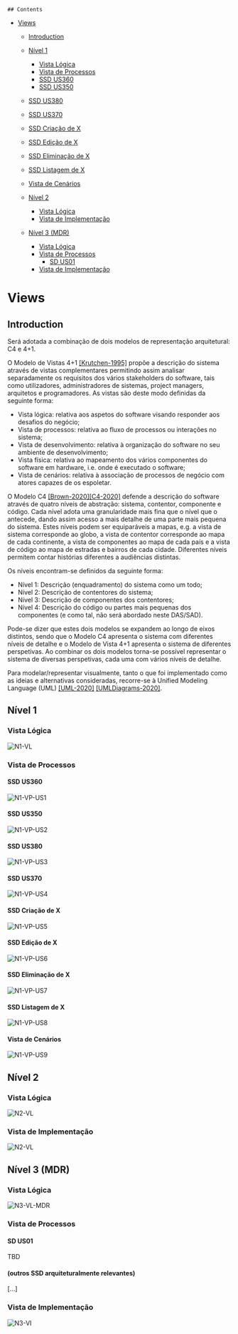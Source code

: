 	## Contents
- [Views](#views)
	- [Introduction]()
	- [Nível 1](#nível-1)
		- [Vista Lógica](#vista-lógica)
		- [Vista de Processos](#vista-de-processos)
       - [SSD US360](#ssd-us360)
       - [SSD US350](#ssd-us350)
    - [SSD US380](#ssd-us380)
    - [SSD US370](#ssd-us370)
    - [SSD Criação de X](#ssd-criação-de-x)
    - [SSD Edição de X](#ssd-edição-de-x)
    - [SSD Eliminação de X](#ssd-eliminação-de-x)
    - [SSD Listagem de X](#ssd-listagem-de-x)
    - [Vista de Cenários](#vista-de-cenários)

    - [Nível 2](#nível-2)
      - [Vista Lógica](#vista-lógica-1)
      - [Vista de Implementação](#vista-de-implementação)
    - [Nível 3 (MDR)](#nível-3-mdr)
      - [Vista Lógica](#vista-lógica-2)
      - [Vista de Processos](#vista-de-processos)
        - [SD US01](#sd-us01)
      - [Vista de Implementação](#vista-de-implementação-1)

# Views

## Introduction
Será adotada a combinação de dois modelos de representação arquitetural: C4 e 4+1.

O Modelo de Vistas 4+1 [[Krutchen-1995]](References.md#Kruchten-1995) propõe a descrição do sistema através de vistas complementares permitindo assim analisar separadamente os requisitos dos vários stakeholders do software, tais como utilizadores, administradores de sistemas, project managers, arquitetos e programadores. As vistas são deste modo definidas da seguinte forma:

- Vista lógica: relativa aos aspetos do software visando responder aos desafios do negócio;
- Vista de processos: relativa ao fluxo de processos ou interações no sistema;
- Vista de desenvolvimento: relativa à organização do software no seu ambiente de desenvolvimento;
- Vista física: relativa ao mapeamento dos vários componentes do software em hardware, i.e. onde é executado o software;
- Vista de cenários: relativa à associação de processos de negócio com atores capazes de os espoletar.

O Modelo C4 [[Brown-2020]](References.md#Brown-2020)[[C4-2020]](References.md#C4-2020) defende a descrição do software através de quatro níveis de abstração: sistema, contentor, componente e código. Cada nível adota uma granularidade mais fina que o nível que o antecede, dando assim acesso a mais detalhe de uma parte mais pequena do sistema. Estes níveis podem ser equiparáveis a mapas, e.g. a vista de sistema corresponde ao globo, a vista de contentor corresponde ao mapa de cada continente, a vista de componentes ao mapa de cada país e a vista de código ao mapa de estradas e bairros de cada cidade.
Diferentes níveis permitem contar histórias diferentes a audiências distintas.

Os níveis encontram-se definidos da seguinte forma:
- Nível 1: Descrição (enquadramento) do sistema como um todo;
- Nível 2: Descrição de contentores do sistema;
- Nível 3: Descrição de componentes dos contentores;
- Nível 4: Descrição do código ou partes mais pequenas dos componentes (e como tal, não será abordado neste DAS/SAD).

Pode-se dizer que estes dois modelos se expandem ao longo de eixos distintos, sendo que o Modelo C4 apresenta o sistema com diferentes níveis de detalhe e o Modelo de Vista 4+1 apresenta o sistema de diferentes perspetivas. Ao combinar os dois modelos torna-se possível representar o sistema de diversas perspetivas, cada uma com vários níveis de detalhe.

Para modelar/representar visualmente, tanto o que foi implementado como as ideias e alternativas consideradas, recorre-se à Unified Modeling Language (UML) [[UML-2020]](References.md#UML-2020) [[UMLDiagrams-2020]](References.md#UMLDiagrams-2020).

## Nível 1
### Vista Lógica

![N1-VL](diagramas/nivel1/VistaLógicaNVL1.jpg)

### Vista de Processos
#### SSD US360
![N1-VP-US1](diagramas/nivel1/AdicionarRobot_SSD.jpg)

#### SSD US350
![N1-VP-US2](diagramas/nivel1/AdicionarTipoRobo_SSD.jpg)

#### SSD US380
![N1-VP-US3](diagramas/nivel1/ConsultarFrota_SSD.jpg)

#### SSD US370
![N1-VP-US4](diagramas/nivel1/InibirRobot_SSD.jpg)

#### SSD Criação de X
![N1-VP-US5](diagramas/nivel1/VistaProcessosNvl1_CriarX.jpg)

#### SSD Edição de X
![N1-VP-US6](diagramas/nivel1/VistaProcessosNVL1_editarX.jpg)

#### SSD Eliminação de X
![N1-VP-US7](diagramas/nivel1/VistaProcessosNvl1_eliminarX.jpg)

#### SSD Listagem de X
![N1-VP-US8](diagramas/nivel1/VistaProcessosNVL1_ListarX.jpg)

#### Vista de Cenários
![N1-VP-US9](diagramas/nivel1/VistaCenarios.jpg)

## Nível 2
### Vista Lógica

![N2-VL](diagramas/nivel2/VistaLógicaNVL2.jpg)
### Vista de Implementação
![N2-VL](diagramas/nivel2/VistaImplementacaoNVL2.jpg)

## Nível 3 (MDR)
### Vista Lógica
![N3-VL-MDR](diagramas/nivel3/VistaLógicaNVL3.jpg)

### Vista de Processos

#### SD US01
TBD

#### (outros SSD arquiteturalmente relevantes)
[...]

### Vista de Implementação
![N3-VI](diagramas/nivel3/VistaImplementacaoNVL3_GI.jpg)
